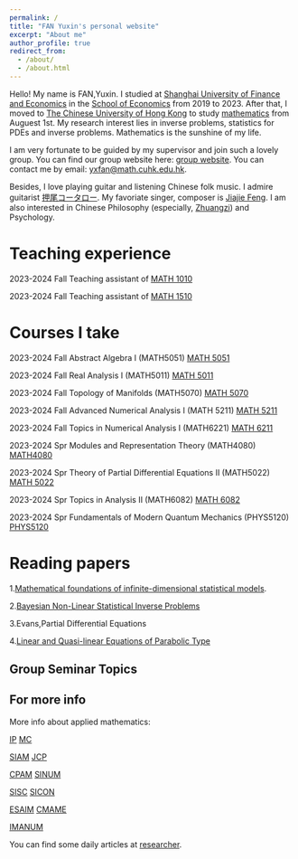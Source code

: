 ```yaml
---
permalink: /
title: "FAN Yuxin's personal website"
excerpt: "About me"
author_profile: true
redirect_from: 
  - /about/
  - /about.html
---
```


Hello! My name is FAN,Yuxin. I studied at [Shanghai University of Finance and Economics](https://www.sufe.edu.cn/) in the [School of Economics](https://econ.sufe.edu.cn/) from 2019 to 2023. After that, I moved to [The Chinese University of Hong Kong](https://www.cuhk.edu.hk/english/index.html) to study [mathematics](https://www.math.cuhk.edu.hk/) from Auguest 1st. My research interest lies in inverse problems, statistics for PDEs and inverse problems. Mathematics is the sunshine of my life. 

I am very fortunate to be guided by my supervisor and join such a lovely group. You can find our group website here: [group website](https://www.math.cuhk.edu.hk/~btjin/). You can contact me by email: yxfan@math.cuhk.edu.hk.

Besides, I love playing guitar and listening Chinese folk music. I admire guitarist [押尾コータロー](https://www.kotaro-oshio.com/). My favoriate singer, composer is [Jiajie Feng](http://xuetangban.life.tsinghua.edu.cn/content.php?classid=26&listid=38&contentid=126). I am also interested in Chinese Philosophy (especially, [Zhuangzi](https://plato.stanford.edu/entries/zhuangzi/)) and Psychology.



Teaching experience
======
2023-2024 Fall  Teaching assistant of [MATH 1010](https://www.math.cuhk.edu.hk/~math1010/)

2023-2024 Fall  Teaching assistant of [MATH 1510](https://www.math.cuhk.edu.hk/~math1510/)

Courses I take
======
2023-2024 Fall  Abstract Algebra I (MATH5051) [MATH 5051](https://www.math.cuhk.edu.hk/course/math5051)

2023-2024 Fall  Real Analysis I (MATH5011) [MATH 5011](https://www.math.cuhk.edu.hk/course/math5011)

2023-2024 Fall  Topology of Manifolds (MATH5070) [MATH 5070](https://www.math.cuhk.edu.hk/course/2324/math5070)

2023-2024 Fall  Advanced Numerical Analysis I (MATH 5211) [MATH 5211](https://www.math.cuhk.edu.hk/course/math5211)

2023-2024 Fall  Topics in Numerical Analysis I (MATH6221) [MATH 6211](https://www.math.cuhk.edu.hk/~btjin/teaching.htm)

2023-2024 Spr   Modules and Representation Theory (MATH4080) [MATH4080](https://www.math.cuhk.edu.hk/course/2324/math4080)

2023-2024 Spr   Theory of Partial Differential Equations II (MATH5022) [MATH 5022](https://www.math.cuhk.edu.hk/course/2324/math5022)

2023-2024 Spr   Topics in Analysis II (MATH6082) [MATH 6082](https://www.math.cuhk.edu.hk/course/math6082)

2023-2024 Spr   Fundamentals of Modern Quantum Mechanics (PHYS5120) [PHYS5120](https://www.phy.cuhk.edu.hk/course/2023-2024/2/phys5120/index.html)



Reading papers
======
1.[Mathematical foundations of infinite-dimensional statistical models](http://www.statslab.cam.ac.uk/~nickl/Site/book.html).

2.[Bayesian Non-Linear Statistical Inverse Problems](https://ems.press/books/zlam/260) 

3.Evans,Partial Differential Equations

4.[Linear and Quasi-linear Equations of Parabolic Type](https://www.semanticscholar.org/paper/Linear-and-Quasi-linear-Equations-of-Parabolic-Type-Ladyzhenskai%EF%B8%A0a%EF%B8%A1-Solonnikov/b33e2317dcaac7ff8dceb95781ed5bd96e512c93)

Group Seminar Topics 
------
 

For more info
------
More info about applied mathematics:

[IP](https://iopscience.iop.org/journal/0266-5611)  [MC](https://www.ams.org/publications/journals/journalsframework/mcom)

[SIAM](https://www.siam.org/)    [JCP](https://www.sciencedirect.com/journal/journal-of-computational-physics)

[CPAM](https://onlinelibrary.wiley.com/journal/10970312?journalRedirectCheck=true) [SINUM](https://epubs.siam.org/journal/sjnaam)

[SISC](https://epubs.siam.org/journal/sjoce3)    [SICON](https://epubs.siam.org/journal/sjcodc)

[ESAIM](https://www.esaim-m2an.org/)   [CMAME](https://www.sciencedirect.com/journal/computer-methods-in-applied-mechanics-and-engineering)

[IMANUM](https://academic.oup.com/imajna?login=true)  

You can find some  daily articles at [researcher](https://www.researcher-app.com/).
